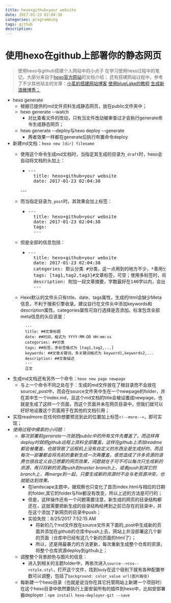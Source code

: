 ```yaml
---
title: hexo+github=your website
date: 2017-01-23 02:04:38
categories: programming
tags: github
description: 
---
```

# 使用hexo在github上部署你的静态网页 #
> 使用hexo与github搭建个人网站中的小点子
在学习使用hexo过程中的笔记，大部分来自于[hexo官方网站](https://hexo.io/docs/ "hexo Docs")的文档介绍；
还有搭建网站过程中，参考了不少其他站主的文章：[小茗的搭建网站博客](http://www.cnblogs.com/liuxianan/p/build-blog-website-by-hexo-github.html "小茗")
[使用blueLake的教程](http://chaoo.oschina.io/2016/12/29/BlueLake%E5%8D%9A%E5%AE%A2%E4%B8%BB%E9%A2%98%E7%9A%84%E8%AF%A6%E7%BB%86%E9%85%8D%E7%BD%AE.html "BlueLake使用教程")
[生成新浪微博秀；](http://app.weibo.com/tool/weiboshow "新浪微博秀")

<!--more-->

- hexo generate
	- 根据已提供的md文件资料生成静态网页，放在public文件夹中；
	- hexo generate --watch
		- 对比查看文件的改动，只有当文件改动被审查过才会执行generate命令生成静态网页；
	- hexo generate --deploy与hexo deploy --generate
		- 两者效果一样都在generate后执行布置命令deploy
- 新建md文档：`hexo new [dir] filename`
	- 使用这个命令生成md文档时，当指定其生成的目录为`_draft`时，<!--more-->hexo会自动将文档的头加上：
		- <pre>---
			title: hexo+github=your website
			date: 2017-01-23 02:04:38
		---</pre>
	- 而当指定目录为`_post`时，其效果会加上标签：
		- <pre>---
			title: hexo+github=your website
			date: 2017-01-23 02:04:38
			tags: 
			---
		</pre>
	- 但是全部的信息包括：
		- <pre>---
			title: hexo+github=your website
			date: 2017-01-23 02:04:38
			categories: 默认分类 #分类，这一点用到的地方不少，*善用分类与标签*
			tags: [tag1,tag2,tag3]#文章标签，可空；使用多标签时，将`[]`符号带上，并且标签之间用`,`分开
			description: 附加一段文章摘要，字数最好在140字以内，会出现在meta的description里面
			---
		</pre>
	- Hexo默认的文件头只有title、date、tags属性，生成的html会缺少Meta信息，不利于搜索引擎收录。建议自行在文件头中添加keywords和description属性。categories属性可自行选择是否添加。标准包含全部meta信息的头应该是：
			
			---
			title: ##文章标题
			date: ##时间，格式为 YYYY-MM-DD HH:mm:ss
			categories: ##分类
			tags: ##标签，多标签格式为 [tag1,tag2,...]
			keywords: ##文章关键词，多关键词格式为 keyword1,keywords2,...
			description: ##文章描述
			---
			正文


- 生成md文档还有另外一个命令：`hexo new page newpage`
	- 与上一个命令不同之处在于：生成的md文件放在了根目录而不会放在source/_post中，而会在source文件夹中生在一个newpage的folder，并在其中生一个index.md，且这个md文档的title会被设置成newpage，也就是生成了这样一个页面，而这个页面并未在网页目录中，但我们就可以好好地设置这个页面用于在其他的文档引用；
- 实现readmore:在任何你想要预览到此的位置加上标签`<!--more-->`，即可实现；
- *使用过程中摸索的小问题：*
	- *每次部署前generate一次就把public中的所有文件先覆盖了，而这样再deploy时就把github远程上资料全部覆盖，这样在github上添加readme都会被覆盖，也就导致了远程机上没有自定义的东西全是生成好的，而且每次一部署都会将先前的重新生成一次再覆盖，感觉造成了许多资源的浪费也很自定义自己想要的网页效果，问题就在于可不可以每次只生成新的资源，再只将新的资源push到master branch上，或者push到其它的branch上，再merge到一起，只要生成新的资源时不会与老资源冲突，也就能达到效果。*
		- 在landscape主题中，据观察也只变化了首页index.html与相应的日期的folder,其它的folder与file都没有改变，所以上述的方法是可行的；
		- 但是，这样操作还有一个问题需要注意，新生成的网页的目录结构都还在，这就需要把新生成的目录结构给拷到之前已存在的目录中，并在这个添加了新网页的目录中push；
		- 实验失败：8/25/2017 7:52:15 AM 
			- 将新的几个md文件放在source文件夹下面的_post中生成新的页面并添加在github的仓库中push上去，网站上并没部署这几个新的页面（仓库中已经有这几个新的页面的html了）；
			- 所以，还是用最暴力的方法更新，每次重新生成整个仓库的资源，将整个仓库资源deploy到github上；
	- 调整整个背景颜色与图片的信息：
		- 进入到相关的主题folder中，再依次进入`source-->css-->style.styl`，打开这个文件，找到`body`在这个级别下就有各种配置参数可以调整，包括了`background: color_value url(图片路径)`
	- 每新建一个hexo目录（也就是说当你在其它托管网站上新建一个项目时）在这个hexo目录中依然要执行上面安装所有的插件到hexo中，比如安部署器deployer：`npm install hexo-deployer-git --save`